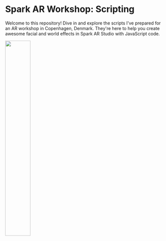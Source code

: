 # Spark AR Workshop: Scripting

Welcome to this repository! Dive in and explore the scripts I've prepared for an AR workshop in Copenhagen, Denmark. They're here to help you create awesome facial and world effects in Spark AR Studio with JavaScript code.

<img src="https://github.com/kate2797/ar-workshop/assets/52212037/933fb0b1-6141-4778-9b68-052b8e4a51bc" width="40%" />
